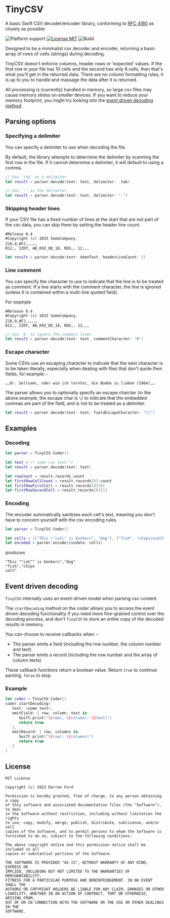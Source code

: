 # TinyCSV

A basic Swift CSV decoder/encoder library, conforming to [RFC 4180](https://www.rfc-editor.org/rfc/rfc4180.html) as closely as possible

![Platform support](https://img.shields.io/badge/platform-ios%20%7C%20osx%20%7C%20tvos%20%7C%20watchos%20%7C%20macCatalyst%20%7C%20linux-lightgrey.svg?style=flat-square)
[![License MIT](https://img.shields.io/badge/license-MIT-blue.svg?style=flat-square)](https://github.com/dagronf/TinyCSV/blob/master/LICENSE) ![Build](https://img.shields.io/github/actions/workflow/status/dagronf/TinyCSV/swift.yml)

Designed to be a minimalist csv decoder and encoder, returning a basic array of rows of cells (strings) during decoding.

TinyCSV doesn't enforce columns, header rows or 'expected' values. If the first row in your file has 10 cells and the second has only 8 cells, then that's what you'll get in the returned data. There are no column formatting rules, it is up to you to handle and massage the data after it is returned.

All processing is (currently) handled in memory, so large csv files may cause memory stress on smaller devices. If you want to reduce your memory footprint, you might try looking into the [event driven decoding method](#event-driven-decoding-id).  

## Parsing options

### Specifying a delimiter

You can specify a delimiter to use when decoding the file. 

By default, the library attempts to determine the delimiter by scanning the first row in the file. If it cannot determine a delimiter, it will default to using a comma.

```swift
// Use `tab` as a delimiter
let result = parser.decode(text: text, delimiter: .tab)

// Use `-` as the delimiter
let result = parser.decode(text: text, delimiter: "-")
```

### Skipping header lines

If your CSV file has a fixed number of lines at the start that are not part of the csv data, you can skip them by setting the header line count.

```
#Release 0.4
#Copyright (c) 2015 SomeCompany.
Z10,9,HFJ,，，，，，
B12,, IZOY, AB_K9Z_DD_18, RED,, 12,,,
```

```swift
let result = parser.decode(text: demoText, headerLineCount: 2)
```

### Line comment

You can specify the character to use to indicate that the line is to be treated as comment. If a line starts with the comment character, the line is ignored (unless it is contained within a multi-line quoted field).

For example

```
#Release 0.4
#Copyright (c) 2015 SomeCompany.
Z10,9,HFJ,，，，，，
B12,, IZOY, AB_K9Z_DD_18, RED,, 12,,,
```

```swift
// Use `#` to ignore the comment lines
let result = parser.decode(text: text, commentCharacter: "#")
```

### Escape character

Some CSVs use an escaping character to indicate that the next character is to be taken literally, especially when dealing with files that don't quote their fields, for example :-

`…,Dr. Seltsam\, oder wie ich lernte\, die Bombe zu lieben (1964),…`

The parser allows you to optionally specify an escape charcter (in the above example, the escape char is `\`) to indicate that the embedded commas are part of the field, and is not to be treated as a delimiter.

```swift
let result = parser.decode(text: text, fieldEscapeCharacter: "\\")
```

## Examples

### Decoding

```swift
let parser = TinyCSV.Coder()

let text = /* some csv text */
let result = parser.decode(text: text)

let rowCount = result.records.count
let firstRowCellCount = result.records[0].count
let firstRowFirstCell = result.records[0][0]
let firstRowSecondCell = result.records[0][1]
```

### Encoding

The encoder automatically sanitizes each cell's text, meaning you don't have to concern yourself with the csv encoding rules.

```swift
let parser = TinyCSV.Coder()

let cells = [["This \"cat\" is bonkers", "dog"], ["fish", "chips\nsalt"]]
let encoded = parser.encode(csvdata: cells)
```

produces

```
"This ""cat"" is bonkers","dog"
"fish","chips
salt"

```

## <a name="event-driven-decoding-id"></a> Event driven decoding

`TinyCSV` internally uses an event-driven model when parsing csv content. 

The `startDecoding` method on the coder allows you to access the event driven decoding functionality if you need more fine-grained control over the decoding process, and don't `TinyCSV` to store an entire copy of the decoded results in memory.

You can choose to receive callbacks when :- 

* The parser emits a field (including the row number, the column number and text)
* The parser emits a record (including the row number and the array of column texts)

These callback functions return a boolean value. Return `true` to continue parsing, `false` to stop.

### Example

```swift
let coder = TinyCSV.Coder()
coder.startDecoding(
   text: <some text>,
   emitField: { row, column, text in
      Swift.print("\(row), \(column): \(text)")
      return true
   },
   emitRecord: { row, columns in
      Swift.print("\(row): \(columns)")
      return true
   }
)
```

## License

```
MIT License

Copyright (c) 2023 Darren Ford

Permission is hereby granted, free of charge, to any person obtaining a copy
of this software and associated documentation files (the "Software"), to deal
in the Software without restriction, including without limitation the rights
to use, copy, modify, merge, publish, distribute, sublicense, and/or sell
copies of the Software, and to permit persons to whom the Software is
furnished to do so, subject to the following conditions:

The above copyright notice and this permission notice shall be included in all
copies or substantial portions of the Software.

THE SOFTWARE IS PROVIDED "AS IS", WITHOUT WARRANTY OF ANY KIND, EXPRESS OR
IMPLIED, INCLUDING BUT NOT LIMITED TO THE WARRANTIES OF MERCHANTABILITY,
FITNESS FOR A PARTICULAR PURPOSE AND NONINFRINGEMENT. IN NO EVENT SHALL THE
AUTHORS OR COPYRIGHT HOLDERS BE LIABLE FOR ANY CLAIM, DAMAGES OR OTHER
LIABILITY, WHETHER IN AN ACTION OF CONTRACT, TORT OR OTHERWISE, ARISING FROM,
OUT OF OR IN CONNECTION WITH THE SOFTWARE OR THE USE OR OTHER DEALINGS IN THE
SOFTWARE.
```
